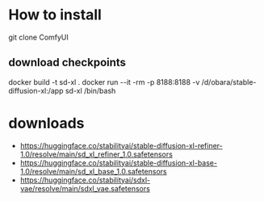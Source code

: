 # How to install

git clone ComfyUI
## download checkpoints ##
docker build -t sd-xl .
docker run --it -rm -p 8188:8188 -v /d/obara/stable-diffusion-xl:/app sd-xl /bin/bash

# downloads
- https://huggingface.co/stabilityai/stable-diffusion-xl-refiner-1.0/resolve/main/sd_xl_refiner_1.0.safetensors
- https://huggingface.co/stabilityai/stable-diffusion-xl-base-1.0/resolve/main/sd_xl_base_1.0.safetensors
- https://huggingface.co/stabilityai/sdxl-vae/resolve/main/sdxl_vae.safetensors
